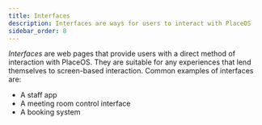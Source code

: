 ```yaml
---
title: Interfaces
description: Interfaces are ways for users to interact with PlaceOS
sidebar_order: 8
---
```

<!-- # Interfaces -->

*Interfaces* are web pages that provide users with a direct method of interaction with PlaceOS.
They are suitable for any experiences that lend themselves to screen-based interaction.
Common examples of interfaces are:
- A staff app
- A meeting room control interface
- A booking system

<!-- Should this have a link to one of the demo sites with a staff app - or stills from it -->
<!-- Stub. possibly either substantially expand on it, or roll into another section -->

